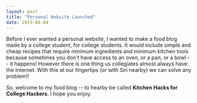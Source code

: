 ```yaml
---
layout: post
title: "Personal Website Launched"
date: 2019-08-04
---
```


Before I ever wanted a personal website, I wanted to make a food blog made by a college student, for college students. It would include simple and cheap recipes that require minimum ingredients and minimum kitchen tools because sometimes you don't have access to an oven, or a pan, or a bowl -- it happens! However there is one thing us collegiates almost always have: the Internet. With this at our fingertips (or with Siri nearby) we can solve any problem!! 

So, welcome to my food blog -- to hearby be called **Kitchen Hacks for College Hackers**. I hope you enjoy.  

